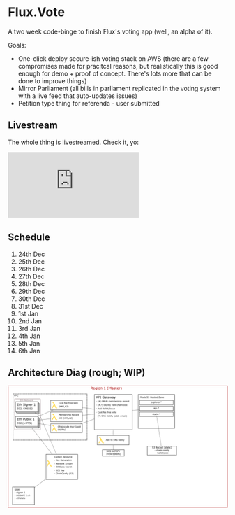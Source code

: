 # Flux.Vote

A two week code-binge to finish Flux's voting app (well, an alpha of it).

Goals:
* One-click deploy secure-ish voting stack on AWS (there are a few compromises made for pracitcal reasons, but realistically this is good enough for demo + proof of concept. There's lots more that can be done to improve things)
* Mirror Parliament (all bills in parliament replicated in the voting system with a live feed that auto-updates issues)
* Petition type thing for referenda - user submitted

## Livestream

The whole thing is livestreamed. Check it, yo:

<div id="ls-yt-div">
    <iframe id="livestream-youtube" src="https://www.youtube.com/embed/live_stream?channel=UCzbr9m9G05Y5uy3HQuJWAlw" frameborder="0" allow="accelerometer; autoplay; encrypted-media; gyroscope; picture-in-picture" allowfullscreen></iframe>
</div>

## Schedule

1. 24th Dec
2. ~~25th Dec~~
3. 26th Dec
4. 27th Dec
5. 28th Dec
6. 29th Dec
7. 30th Dec
8. 31st Dec
9. 1st Jan
10. 2nd Jan
11. 3rd Jan
12. 4th Jan
13. 5th Jan
14. 6th Jan

## Architecture Diag (rough; WIP)

<img src="img/arch-v1.png" />
